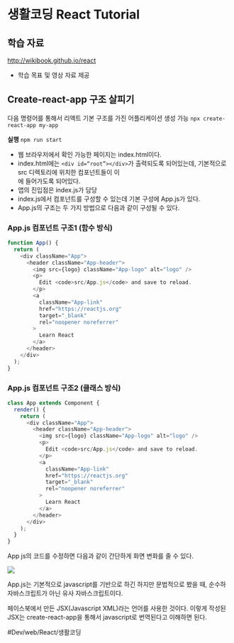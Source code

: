 # 생활코딩 React Tutorial

##  학습 자료
http://wikibook.github.io/react

- 학습 목표 및 영상 자료 제공


## Create-react-app 구조 살피기

다음 명령어를 통해서 리액트 기본 구조를 가진 어플리케이션 생성 가능
`npx create-react-app my-app`

**실행**
`npm run start`


* 웹 브라우저에서 확인 가능한 페이지는 index.html이다.
* index.html에는 `<div id=“root”></div>`가 출력되도록 되어있는데, 기본적으로 src 디렉토리에 위치한 컴포넌트들이 이 <div>에 들어가도록 되어있다.
* 앱의 진입점은 index.js가 담당
* index.js에서 컴포넌트를 구성할 수 있는데 기본 구성에 App.js가 있다.
* App.js의 구조는 두 가지 방법으로 다음과 같이 구성될 수 있다.

### App.js 컴포넌트 구조1 (함수 방식)
```javascript
function App() {
  return (
    <div className="App">
      <header className="App-header">
        <img src={logo} className="App-logo" alt="logo" />
        <p>
          Edit <code>src/App.js</code> and save to reload.
        </p>
        <a
          className="App-link"
          href="https://reactjs.org"
          target="_blank"
          rel="noopener noreferrer"
        >
          Learn React
        </a>
      </header>
    </div>
  );
}

```

### App.js 컴포넌트 구조2 (클래스 방식)
```javascript
class App extends Component {
  render() {
    return (
      <div className="App">
        <header className="App-header">
          <img src={logo} className="App-logo" alt="logo" />
          <p>
            Edit <code>src/App.js</code> and save to reload.
          </p>
          <a
            className="App-link"
            href="https://reactjs.org"
            target="_blank"
            rel="noopener noreferrer"
          >
            Learn React
          </a>
        </header>
      </div>
    );
  }
}

```


App js의 코드를 수정하면 다음과 같이 간단하게 화면 변화를 줄 수 있다.

![](React%20Tutorial/%E1%84%89%E1%85%B3%E1%84%8F%E1%85%B3%E1%84%85%E1%85%B5%E1%86%AB%E1%84%89%E1%85%A3%E1%86%BA%202021-08-15%20%E1%84%8B%E1%85%A9%E1%84%8C%E1%85%A5%E1%86%AB%2011.20.46.png)

App.js는 기본적으로 javascript를 기반으로 하긴 하지만
문법적으로 봤을 때, 순수하 자바스크립트가 아닌 유사 자바스크립트이다.

페이스북에서 만든 JSX(Javascript XML)라는 언어를 사용한 것이다.
이렇게 작성된 JSX는 create-react-app을 통해서 javascript로 번역된다고 이해하면 된다.


#Dev/web/React/생활코딩
